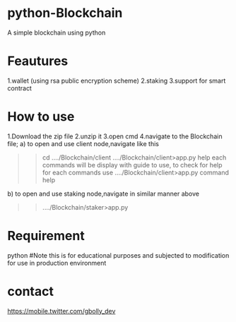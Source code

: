 # python-Blockchain
A simple blockchain using python

# Feautures
1.wallet (using rsa public encryption scheme)
2.staking
3.support for smart contract

# How to use
1.Download the zip file
2.unzip it
3.open cmd
4.navigate to the Blockchain file;
   a) to open and use client node,navigate like this
   >>cd ..../Blockchain/client
   >> ..../Blockchain/client>app.py help
   each commands will be display with guide to use,
   to check for help for each commands use
   >> ..../Blockchain/client>app.py command help
   
   b) to open and use staking node,navigate in similar manner above
   >> ..../Blockchain/staker>app.py <addresss> <hostadress> <port>
   
# Requirement

python
#Note
this is for educational purposes and subjected to modification for use in
production environment

# contact
https://mobile.twitter.com/gbolly_dev
